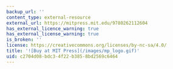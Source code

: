 ```yaml
---
backup_url: ''
content_type: external-resource
external_url: https://mitpress.mit.edu/9780262112604
has_external_licence_warning: true
has_external_license_warning: true
is_broken: ''
license: https://creativecommons.org/licenses/by-nc-sa/4.0/
title: '![Buy at MIT Press](/images/mp_logo.gif)'
uid: c2704d08-bdc3-4f22-b385-8bd2569c6464
---
```

